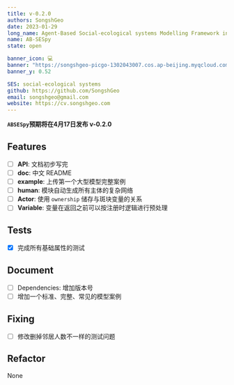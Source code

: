 ```yaml
---
title: v-0.2.0
authors: SongshGeo
date: 2023-01-29
long_name: Agent-Based Social-ecological systems Modelling Framework in Python
name: AB-SESpy
state: open

banner_icon: 💻
banner: "https://songshgeo-picgo-1302043007.cos.ap-beijing.myqcloud.com/uPic/abses_github_repo.svg"
banner_y: 0.52

SES: social-ecological systems
github: https://github.com/SongshGeo
email: songshgeo@gmail.com
website: https://cv.songshgeo.com
---
```



**`ABSESpy`预期将在4月17日发布 v-0.2.0**

## Features

- [ ] **API**: 文档初步写完
- [ ] **doc**: 中文 README
- [ ] **example**: 上传第一个大型模型完整案例
- [ ] **human**: 模块自动生成所有主体的复杂网络
- [ ] **Actor**: 使用 `ownership` 储存与斑块变量的关系
- [ ] **Variable**: 变量在返回之前可以按注册时逻辑进行预处理

## Tests

- [x] 完成所有基础属性的测试

## Document

- [ ] Dependencies: 增加版本号
- [ ] 增加一个标准、完整、常见的模型案例

## Fixing

- [ ] 修改删掉邻居人数不一样的测试问题

## Refactor

None
